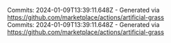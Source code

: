 Commits: 2024-01-09T13:39:11.648Z - Generated via https://github.com/marketplace/actions/artificial-grass
<br>
Commits: 2024-01-09T13:39:11.648Z - Generated via https://github.com/marketplace/actions/artificial-grass
<br>
